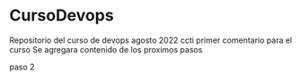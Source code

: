 # CursoDevops
Repositorio del curso de devops agosto 2022 ccti
primer comentario para el curso
Se agregara contenido de los proximos pasos


paso 2
